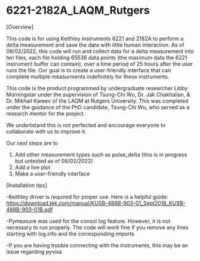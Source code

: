 # 6221-2182A_LAQM_Rutgers

[Overview] 

This code is for using Keithley instruments 6221 and 2182A to perform a delta measurement and save the data with little human interaction. As of 08/02/2022, this code will run and collect data for a delta measurement into ten files, each file holding 65536 data points (the maximum data the 6221 instrument buffer can contain), over a time period of 25 hours after the user runs the file. Our goal is to create a user-friendly interface that can complete multiple measurments indefinitely for these instruments. 

This code is the product programmed by undergraduate researcher Libby Morningstar under the supervision of Tsung-Chi Wu, Dr. Jak Chakhalian, & Dr. Mikhail Kareev of the LAQM at Rutgers University. This was completed under the guidance of the PhD candidate, Tsung-Chi Wu, who served as a research mentor for the project.

We undertstand this is not perfected and encourage everyone to collaborate with us to improve it.

Our next steps are to
1. Add other measurement types such as pulse_delta (this is in progress but untested as of 08/02/2022)
2. Add a live plot
3. Make a user-friendly interface

[Installation tips]

-Keithley driver is required for proper use. Here is a helpful guide: https://download.tek.com/manual/KUSB-488B-903-01_Sept2018_KUSB-488B-903-01B.pdf

-Pymeasure was used for the consol log feature. However, it is not necessary to run properly. The code will work fine if you remove any lines starting with log.info and the corresponding imports

-If you are having trouble connecting with the instruments, this may be an issue regarding pyvisa

